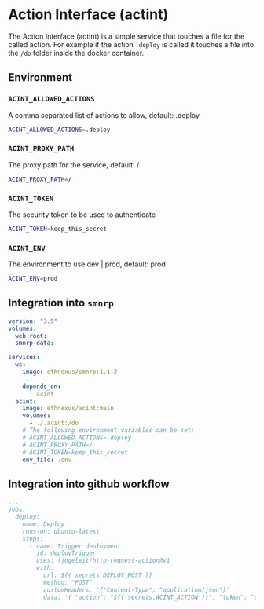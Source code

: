 # Action Interface (actint)

The Action Interface (actint) is a simple service that touches a file for the called action. 
For example if the action `.deploy` is called it touches a file into the `/do` folder inside 
the docker container.

## Environment

### `ACINT_ALLOWED_ACTIONS`

A comma separated list of actions to allow, default: .deploy

```bash
ACINT_ALLOWED_ACTIONS=.deploy
```

### `ACINT_PROXY_PATH`

The proxy path for the service, default: /

```bash
ACINT_PROXY_PATH=/
```

### `ACINT_TOKEN`

The security token to be used to authenticate

```bash
ACINT_TOKEN=keep_this_secret
```

### `ACINT_ENV`

The environment to use dev | prod, default: prod

```bash
ACINT_ENV=prod
```

## Integration into `smnrp`

```yaml
version: "3.9"
volumes:
  web_root:
  smnrp-data:

services:
  ws:
    image: ethnexus/smnrp:1.1.2
    ...
    depends_on:
      - acint
  acint:
    image: ethnexus/acint:main
    volumes:
      - ./.acint:/do
    # The following environment variables can be set:
    # ACINT_ALLOWED_ACTIONS=.deploy
    # ACINT_PROXY_PATH=/
    # ACINT_TOKEN=keep_this_secret
    env_file: .env
```

## Integration into github workflow

```yaml
...
jobs:
  deploy:
    name: Deploy
    runs-on: ubuntu-latest
    steps:
      - name: Trigger deployment
        id: deployTrigger
        uses: fjogeleit/http-request-action@v1
        with:
          url: ${{ secrets.DEPLOY_HOST }}
          method: "POST"
          customHeaders: '{"Content-Type": "application/json"}'
          data: '{ "action": "${{ secrets.ACINT_ACTION }}", "token": "${{ secrets.ACINT_TOKEN }}" }'
```